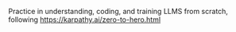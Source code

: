 Practice in understanding, coding, and training LLMS from scratch, following https://karpathy.ai/zero-to-hero.html
